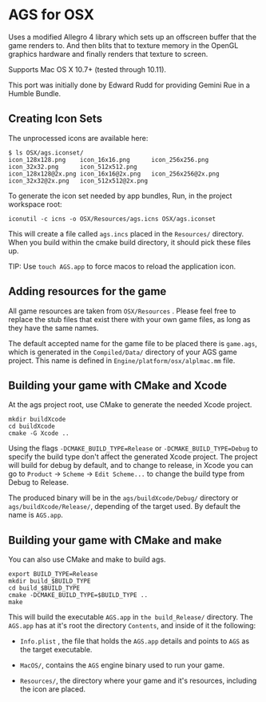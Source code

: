 # AGS for OSX

Uses a modified Allegro 4 library which sets up an offscreen buffer that the game renders to. And then blits that to texture memory in the OpenGL graphics hardware and finally renders that texture to screen.

Supports Mac OS X 10.7+ (tested through 10.11).

This port was initially done by Edward Rudd for providing Gemini Rue in a Humble Bundle.


## Creating Icon Sets

The unprocessed icons are available here:

    $ ls OSX/ags.iconset/
    icon_128x128.png	icon_16x16.png		icon_256x256.png	icon_32x32.png		icon_512x512.png
    icon_128x128@2x.png	icon_16x16@2x.png	icon_256x256@2x.png	icon_32x32@2x.png	icon_512x512@2x.png

To generate the icon set needed by app bundles, Run, in the project workspace root:

    iconutil -c icns -o OSX/Resources/ags.icns OSX/ags.iconset

This will create a file called `ags.incs` placed in the `Resources/` directory.
When you build within the cmake build directory, it should pick these files up.

TIP: Use `touch AGS.app` to force macos to reload the application icon.


## Adding resources for the game

All game resources are taken from `OSX/Resources` . Please feel free to replace the stub files that
exist there with your own game files, as long as they have the same names.

The default accepted name for the game file to be placed there is `game.ags`, which is generated in the `Compiled/Data/`
directory of your AGS game project. This name is defined in `Engine/platform/osx/alplmac.mm` file.


## Building your game with CMake and Xcode

At the ags project root, use CMake to generate the needed Xcode project.
```
mkdir buildXcode
cd buildXcode
cmake -G Xcode ..
```

Using the flags `-DCMAKE_BUILD_TYPE=Release` or `-DCMAKE_BUILD_TYPE=Debug` to specify the build type don't affect the 
generated Xcode project. The project will build for debug by default, and to change to release, in Xcode you can go to 
`Product` -> `Scheme` -> `Edit Scheme...` to change the build type from Debug to Release.

The produced binary will be in the `ags/buildXcode/Debug/` directory or `ags/buildXcode/Release/`, depending of the 
target used. By default the name is `AGS.app`.


## Building your game with CMake and make

You can also use CMake and make to build ags. 

```
export BUILD_TYPE=Release
mkdir build_$BUILD_TYPE
cd build_$BUILD_TYPE
cmake -DCMAKE_BUILD_TYPE=$BUILD_TYPE ..
make
```

This will build the executable `AGS.app` in `the build_Release/` directory. The `AGS.app` has at it's root the directory `Contents`, and inside of it the following:

- `Info.plist` , the file that holds the `AGS.app` details and points to `AGS` as the target executable.

- `MacOS/`, contains the `AGS` engine binary used to run your game.

- `Resources/`, the directory where your game and it's resources, including the icon are placed.




